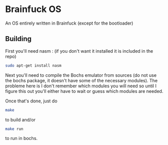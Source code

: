 
# Brainfuck OS

An OS entirely written in Brainfuck (except for the bootloader)

## Building

First you'll need nasm : (if you don't want it installed it is included in the repo)
```bash
sudo apt-get install nasm
```
Next you'll need to compile the Bochs emulator from sources (do not use the bochs package, it doesn't have some of the necessary modules).
The probleme here is I don't remember which modules you will need so until I figure this out you'll either have to wait or guess which modules are needed.

Once that's done, just do

```bash
make
```

to build and/or

```bash
make run
```
to run in bochs.
